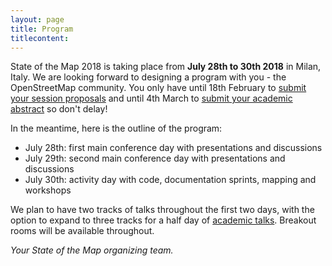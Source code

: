 ```yaml
---
layout: page
title: Program
titlecontent:
---
```


State of the Map 2018 is taking place from **July 28th to 30th 2018** in Milan, Italy. We are looking forward to designing a program with you - the OpenStreetMap community. You only have until 18th February to <a href="https://blog.openstreetmap.org/2018/01/11/session-proposals-sotm-2018/">submit your session proposals</a> and until 4th March to <a href="https://2018.stateofthemap.org/academictrack/">submit your academic abstract</a> so don't delay!

In the meantime, here is the outline of the program:

- July 28th: first main conference day with presentations and discussions
- July 29th: second main conference day with presentations and discussions
- July 30th: activity day with code, documentation sprints, mapping and workshops

We plan to have two tracks of talks throughout the first two days, with the option to expand to three tracks for a half day of <a href="https://2018.stateofthemap.org/academictrack/">academic talks</a>. Breakout rooms will be available throughout.

*Your State of the Map organizing team.*

